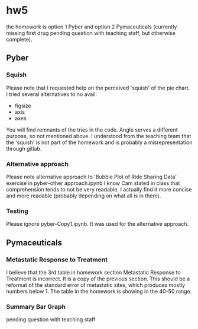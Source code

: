 # hw5
the homework is option 1 Pyber and option 2 Pymaceuticals (currently missing first drug pending question with teaching staff, but otherwise complete).

## Pyber
### Squish
Please note that I requested help on the perceived 'squish' of the pie chart. I tried several alternatives to no avail:
- figsize
- axis
- axes

You will find remnants of the tries in the code. Angle serves a different purpose, so not mentioned above.
I understood from the teaching team that the 'squish' is not part of the homework and is probably a misrepresentation through gitlab.
### Alternative approach
Please note alternative approach to 'Bubble Plot of Ride Sharing Data' exercise in pyber-other approach.ipynb
I know Cam stated in class that comprehension tends to not be very readable. I actually find it more concise and more readable (probably depending on what all is in there).
### Testing 
Please ignore pyber-Copy1.ipynb. It was used for the alternative approach.

## Pymaceuticals
### Metastatic Response to Treatment
I believe that the 3rd table in homework section Metastatic Response to Treatment is incorrect. It is a copy of the previous section. This should  be a reformat of the standard error of metastatic sites, which produces mostly numbers below 1. The table in the homework is showing in the 40-50 range.
### Summary Bar Graph
pending question with teaching staff
